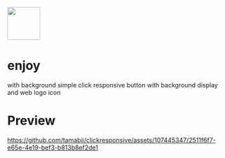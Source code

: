 <img src="https://github.com/Anmol-Baranwal/Cool-GIFs-For-GitHub/assets/74038190/76036311-c8ea-4247-8bf8-a7077623036c" width="75">&nbsp;
# enjoy
with background
simple click responsive button with background display and web logo icon

# Preview
https://github.com/tamabii/clickresponsive/assets/107445347/2511f6f7-e65e-4e19-bef3-b813b8ef2de1

